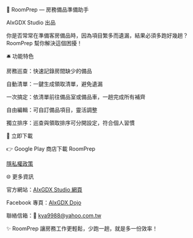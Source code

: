 🌟 RoomPrep — 房務備品準備助手

AIxGDX Studio 出品

你是否常常在準備客房備品時，因為項目繁多而遺漏，結果必須多跑好幾趟？
RoomPrep 幫你解決這個困擾！

🛎️ 功能特色

房務巡查：快速記錄房間缺少的備品

自動清單：一鍵生成領取清單，避免遺漏

一次搞定：依清單前往備品室或備品車，一趟完成所有補齊

自由編輯：可自訂備品項目，靈活調整

獨立排序：巡查與領取排序可分開設定，符合個人習慣

📲 立即下載

👉 Google Play 商店下載 RoomPrep

[隱私權政策](https://github.com/willliu1981/RoomPrep/tree/main/app/privacy%20policy)

🌐 更多資訊

官方網站：[AIxGDX Studio 網頁](https://willliu1981.github.io/aixgdx/)

Facebook 專頁：[AIxGDX Dojo](https://www.facebook.com/aixgdx.dojo/)

聯絡信箱：📩 kya9988@yahoo.com.tw

✨ RoomPrep 讓房務工作更輕鬆，少跑一趟，就是多一份效率！
